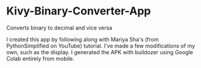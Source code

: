 # Kivy-Binary-Converter-App
Converts binary to decimal and vice versa 

I created this app by following along with Mariya Sha's (from PythonSimplified on YouTube) tutorial. I've made a few modifications of my own, such as the display. I generated the APK with buildozer using Google Colab entirely from mobile.
